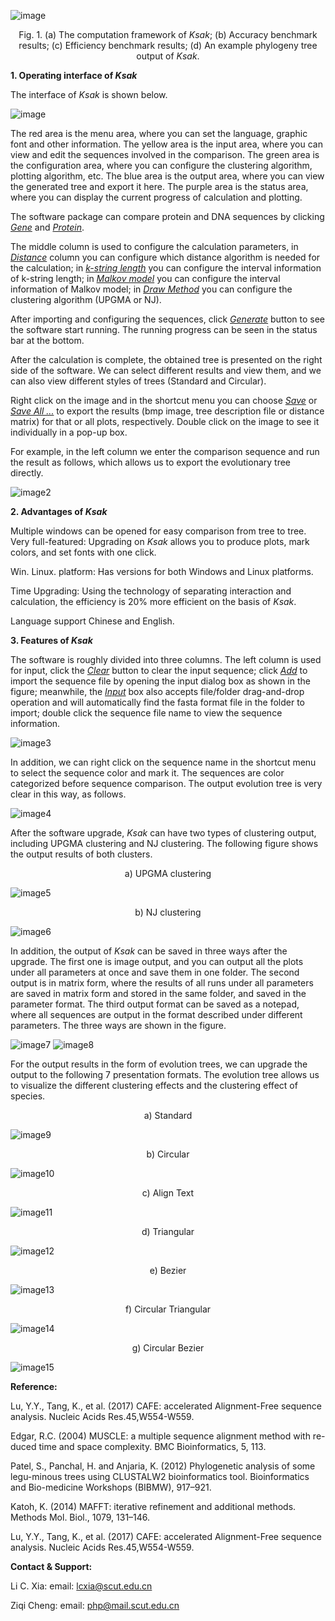 ![image](images/0.png)

<center>Fig. 1.      (a) The computation framework of <i>Ksak</i>; (b) Accuracy benchmark results; (c) Efficiency benchmark results; (d) An example phylogeny tree output of <i>Ksak</i>.</center>

<b> 1. Operating interface of <i>Ksak</i> </b>

The interface of <i>Ksak</i> is shown below.

![image](images/image1.png)

The red area is the menu area, where you can set the language, graphic font and other information. The yellow area is the input area, where you can view and edit the sequences involved in the comparison. The green area is the configuration area, where you can configure the clustering algorithm, plotting algorithm, etc. The blue area is the output area, where you can view the generated tree and export it here. The purple area is the status area, where you can display the current progress of calculation and plotting.

The software package can compare protein and DNA sequences by clicking <i><u>Gene</u></i> and <i><u>Protein</u></i>.

The middle column is used to configure the calculation parameters, in <i><u>Distance</u></i> column you can configure which distance algorithm is needed for the calculation; in <i><u>k-string length</u></i> you can configure the interval information of k-string length; in <i><u>Malkov model</u></i> you can configure the interval information of Malkov model; in <i><u>Draw Method</u></i> you can configure the clustering algorithm (UPGMA or NJ).

After importing and configuring the sequences, click <i><u>Generate</u></i> button to see the software start running. The running progress can be seen in the status bar at the bottom.

After the calculation is complete, the obtained tree is presented on the right side of the software. We can select different results and view them, and we can also view different styles of trees (Standard and Circular).

Right click on the image and in the shortcut menu you can choose <i><u>Save</u></i> or <i><u>Save All ...</u></i> to export the results (bmp image, tree description file or distance matrix) for that or all plots, respectively. Double click on the image to see it individually in a pop-up box.

For example, in the left column we enter the comparison sequence and run the result as follows, which allows us to export the evolutionary tree directly.

![image2](images/image2.png)

<b>2. Advantages of <i>Ksak</i></b><br>

Multiple windows can be opened for easy comparison from tree to tree.
Very full-featured: Upgrading on <i>Ksak</i> allows you to produce plots, mark colors, and set fonts with one click.

Win. Linux. platform: Has versions for both Windows and Linux platforms.

Time Upgrading: Using the technology of separating interaction and calculation, the efficiency is 20% more efficient on the basis of <i>Ksak</i>.

Language support Chinese and English.

<b>3. Features of <i>Ksak</i></b>

The software is roughly divided into three columns. The left column is used for input, click the <i><u>Clear</u></i> button to clear the input sequence; click <i><u>Add</u></i> to import the sequence file by opening the input dialog box as shown in the figure; meanwhile, the <i><u>Input</u></i> box also accepts file/folder drag-and-drop operation and will automatically find the fasta format file in the folder to import; double click the sequence file name to view the sequence information.

![image3](images/image3.png)

In addition, we can right click on the sequence name in the shortcut menu to select the sequence color and mark it. The sequences are color categorized before sequence comparison. The output evolution tree is very clear in this way, as follows.

![image4](images/image4.png)

After the software upgrade, <i>Ksak</i> can have two types of clustering output, including UPGMA clustering and NJ clustering. The following figure shows the output results of both clusters.

<center>a) UPGMA clustering</center>

![image5](images/image5.png)

<center>b) NJ clustering</center>

![image6](images/image6.png)

In addition, the output of <i>Ksak</i> can be saved in three ways after the upgrade. The first one is image output, and you can output all the plots under all parameters at once and save them in one folder. The second output is in matrix form, where the results of all runs under all parameters are saved in matrix form and stored in the same folder, and saved in the parameter format. The third output format can be saved as a notepad, where all sequences are output in the format described under different parameters. The three ways are shown in the figure.

![image7](images/image7.png)
![image8](images/image8.png)

For the output results in the form of evolution trees, we can upgrade the output to the following 7 presentation formats. The evolution tree allows us to visualize the different clustering effects and the clustering effect of species.

<center>a) Standard</center>

![image9](images/1.png)

<center>b) Circular</center>

![image10](images/2.png)

<center>c) Align Text</center>

![image11](images/3.png)

<center>d) Triangular</center>

![image12](images/4.png)

<center>e) Bezier</center>

![image13](images/5.png)

<center>f) Circular Triangular</center>

![image14](images/6.png)

<center>g) Circular Bezier</center>

![image15](images/7.png)

<b>Reference:</b>

Lu, Y.Y., Tang, K., et al. (2017) CAFE: accelerated Alignment-Free sequence analysis. Nucleic Acids Res.45,W554-W559.

Edgar, R.C. (2004) MUSCLE: a multiple sequence alignment method with re-duced time and space complexity. BMC Bioinformatics, 5, 113.

Patel, S., Panchal, H. and Anjaria, K. (2012) Phylogenetic analysis of some legu-minous trees using CLUSTALW2 bioinformatics tool. Bioinformatics and Bio-medicine Workshops (BIBMW), 917–921.

Katoh, K. (2014) MAFFT: iterative refinement and additional methods. Methods Mol. Biol., 1079, 131–146.

Lu, Y.Y., Tang, K., et al. (2017) CAFE: accelerated Alignment-Free sequence analysis. Nucleic Acids Res.45,W554-W559.



<b>Contact & Support:</b>

Li C. Xia: email: lcxia@scut.edu.cn

Ziqi Cheng: email: php@mail.scut.edu.cn